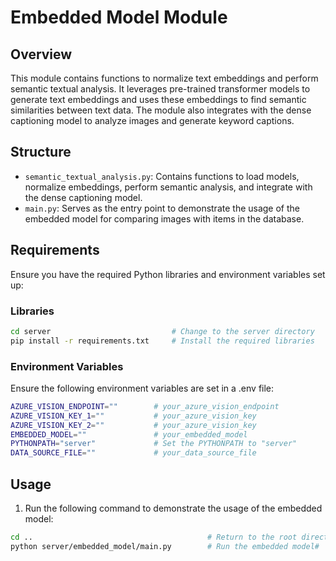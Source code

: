 # Embedded Model Module

## Overview
This module contains functions to normalize text embeddings and perform semantic textual analysis. It leverages pre-trained transformer models to generate text embeddings and uses these embeddings to find semantic similarities between text data. The module also integrates with the dense captioning model to analyze images and generate keyword captions.

## Structure
- `semantic_textual_analysis.py`: Contains functions to load models, normalize embeddings, perform semantic analysis, and integrate with the dense captioning model.
- `main.py`: Serves as the entry point to demonstrate the usage of the embedded model for comparing images with items in the database.

## Requirements
Ensure you have the required Python libraries and environment variables set up:

### Libraries
```sh
cd server                           # Change to the server directory
pip install -r requirements.txt     # Install the required libraries
```

### Environment Variables
Ensure the following environment variables are set in a .env file:
```sh
AZURE_VISION_ENDPOINT=""        # your_azure_vision_endpoint        
AZURE_VISION_KEY_1=""           # your_azure_vision_key
AZURE_VISION_KEY_2=""           # your_azure_vision_key
EMBEDDED_MODEL=""               # your_embedded_model
PYTHONPATH="server"             # Set the PYTHONPATH to "server"
DATA_SOURCE_FILE=""             # your_data_source_file
```

## Usage
1. Run the following command to demonstrate the usage of the embedded model:
```sh
cd ..                                       # Return to the root directory
python server/embedded_model/main.py        # Run the embedded model#
```
